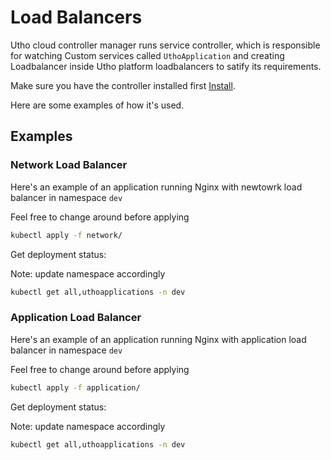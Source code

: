 # Load Balancers

Utho cloud controller manager runs service controller, which is
responsible for watching Custom services called `UthoApplication` and creating Loadbalancer inside Utho platform
loadbalancers to satify its requirements. 

Make sure you have the controller installed first [Install](../README.md#install-the-controller).

Here are some examples of how it's used.

## Examples

### Network Load Balancer

Here's an example of an application running Nginx with newtowrk load balancer in namespace `dev` 

Feel free to change around before applying

```bash
kubectl apply -f network/
```

Get deployment status:

Note: update namespace accordingly
```bash
kubectl get all,uthoapplications -n dev
```

### Application Load Balancer

Here's an example of an application running Nginx with application load balancer in namespace `dev` 

Feel free to change around before applying
```bash
kubectl apply -f application/
```

Get deployment status:

Note: update namespace accordingly
```bash
kubectl get all,uthoapplications -n dev
```